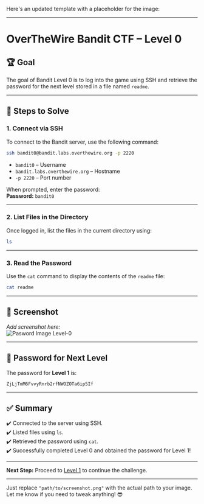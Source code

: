 Here's an updated template with a placeholder for the image:

---

# OverTheWire Bandit CTF – Level 0

## 🏆 **Goal**  
The goal of Bandit Level 0 is to log into the game using SSH and retrieve the password for the next level stored in a file named `readme`.

---

## 🚀 **Steps to Solve**

### 1. **Connect via SSH**  
To connect to the Bandit server, use the following command:

```bash
ssh bandit0@bandit.labs.overthewire.org -p 2220
```

- `bandit0` – Username  
- `bandit.labs.overthewire.org` – Hostname  
- `-p 2220` – Port number  

When prompted, enter the password:  
**Password:** `bandit0`

---

### 2. **List Files in the Directory**  
Once logged in, list the files in the current directory using:

```bash
ls
```

---

### 3. **Read the Password**  
Use the `cat` command to display the contents of the `readme` file:

```bash
cat readme
```

---

## 📸 **Screenshot**  
*Add screenshot here:*  
![Pasword Image Level-0](level0.png)

---

## 🔑 **Password for Next Level**  
The password for **Level 1** is:

```
ZjLjTmM6FvvyRnrb2rfNWOZOTa6ip5If
```

---

## ✅ **Summary**  
✔️ Connected to the server using SSH.  
✔️ Listed files using `ls`.  
✔️ Retrieved the password using `cat`.  
✔️ Successfully completed Level 0 and obtained the password for Level 1!  

---

**Next Step:** Proceed to [Level 1](https://overthewire.org/wargames/bandit/bandit1.html) to continue the challenge.  

---

Just replace `"path/to/screenshot.png"` with the actual path to your image. Let me know if you need to tweak anything! 😎